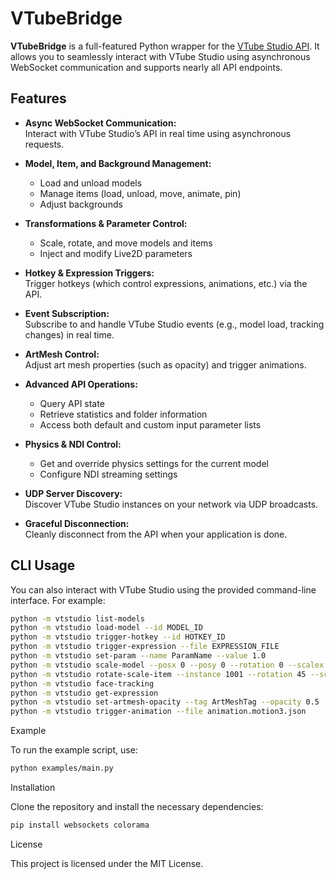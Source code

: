 # VTubeBridge

**VTubeBridge** is a full-featured Python wrapper for the [VTube Studio API](https://github.com/DenchiSoft/VTubeStudio). It allows you to seamlessly interact with VTube Studio using asynchronous WebSocket communication and supports nearly all API endpoints.

## Features

- **Async WebSocket Communication:**  
  Interact with VTube Studio’s API in real time using asynchronous requests.

- **Model, Item, and Background Management:**  
  - Load and unload models  
  - Manage items (load, unload, move, animate, pin)  
  - Adjust backgrounds

- **Transformations & Parameter Control:**  
  - Scale, rotate, and move models and items  
  - Inject and modify Live2D parameters

- **Hotkey & Expression Triggers:**  
  Trigger hotkeys (which control expressions, animations, etc.) via the API.

- **Event Subscription:**  
  Subscribe to and handle VTube Studio events (e.g., model load, tracking changes) in real time.

- **ArtMesh Control:**  
  Adjust art mesh properties (such as opacity) and trigger animations.

- **Advanced API Operations:**  
  - Query API state  
  - Retrieve statistics and folder information  
  - Access both default and custom input parameter lists

- **Physics & NDI Control:**  
  - Get and override physics settings for the current model  
  - Configure NDI streaming settings

- **UDP Server Discovery:**  
  Discover VTube Studio instances on your network via UDP broadcasts.

- **Graceful Disconnection:**  
  Cleanly disconnect from the API when your application is done.

## CLI Usage

You can also interact with VTube Studio using the provided command-line interface. For example:

```bash
python -m vtstudio list-models
python -m vtstudio load-model --id MODEL_ID
python -m vtstudio trigger-hotkey --id HOTKEY_ID
python -m vtstudio trigger-expression --file EXPRESSION_FILE
python -m vtstudio set-param --name ParamName --value 1.0
python -m vtstudio scale-model --posx 0 --posy 0 --rotation 0 --scalex 1.0 --scaley 1.0
python -m vtstudio rotate-scale-item --instance 1001 --rotation 45 --scalex 1.2 --scaley 1.2
python -m vtstudio face-tracking
python -m vtstudio get-expression
python -m vtstudio set-artmesh-opacity --tag ArtMeshTag --opacity 0.5
python -m vtstudio trigger-animation --file animation.motion3.json
```

Example

To run the example script, use:
```bash
python examples/main.py
```

Installation

Clone the repository and install the necessary dependencies:
```bash
pip install websockets colorama
```

License

This project is licensed under the MIT License.